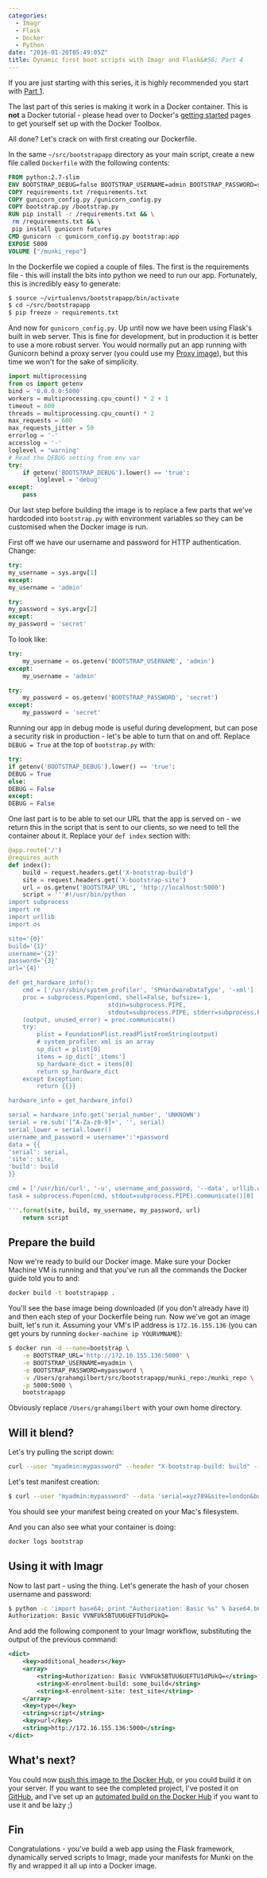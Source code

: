 ```yaml
---
categories:
  - Imagr
  - Flask
  - Docker
  - Python
date: "2016-01-20T05:49:05Z"
title: Dynamic first boot scripts with Imagr and Flask&#58; Part 4
---
```


If you are just starting with this series, it is highly recommended you start with [Part 1](http://grahamgilbert.com/blog/2016/01/05/dynamic-first-boot-scripts-with-imagr-and-flask/).

The last part of this series is making it work in a Docker container. This is **not** a Docker tutorial - please head over to Docker's [getting started](https://docs.docker.com/mac/) pages to get yourself set up with the Docker Toolbox.

All done? Let's crack on with first creating our Dockerfile. <!--more-->

In the same `~/src/bootstrapapp` directory as your main script, create a new file called `Dockerfile` with the following contents:

``` dockerfile ~/src/bootstrapapp/Dockerfile
FROM python:2.7-slim
ENV BOOTSTRAP_DEBUG=false BOOTSTRAP_USERNAME=admin BOOTSTRAP_PASSWORD=secret BOOTSTRAP_URL="http://localhost:5000"
COPY requirements.txt /requirements.txt
COPY gunicorn_config.py /gunicorn_config.py
COPY bootstrap.py /bootstrap.py
RUN pip install -r /requirements.txt && \
 rm /requirements.txt && \
 pip install gunicorn futures
CMD gunicorn -c gunicorn_config.py bootstrap:app
EXPOSE 5000
VOLUME ["/munki_repo"]

````

In the Dockerfile we copied a couple of files. The first is the requirements file - this will install the bits into python we need to run our app. Fortunately, this is incredibly easy to generate:

``` bash
$ source ~/virtualenvs/bootstrapapp/bin/activate
$ cd ~/src/bootstrapapp
$ pip freeze > requirements.txt
````

And now for `gunicorn_config.py`. Up until now we have been using Flask's built in web server. This is fine for development, but in production it is better to use a more robust server. You would normally put an app running with Gunicorn behind a proxy server (you could use my [Proxy image](http://grahamgilbert.com/blog/2015/08/26/using-a-proxy-container-with-docker-for-virtualhosts/)), but this time we won't for the sake of simplicity.

```python
import multiprocessing
from os import getenv
bind = '0.0.0.0:5000'
workers = multiprocessing.cpu_count() * 2 + 1
timeout = 600
threads = multiprocessing.cpu_count() * 2
max_requests = 600
max_requests_jitter = 50
errorlog = '-'
accesslog = '-'
loglevel = 'warning'
# Read the DEBUG setting from env var
try:
    if getenv('BOOTSTRAP_DEBUG').lower() == 'true':
        loglevel = 'debug'
except:
    pass
```

Our last step before building the image is to replace a few parts that we've hardcoded into `bootstrap.py` with environment variables so they can be customised when the Docker image is run.

First off we have our username and password for HTTP authentication. Change:

``` python linenos:false ~/src/bootstrapapp/bootstrap.py
try:
my_username = sys.argv[1]
except:
my_username = 'admin'

try:
my_password = sys.argv[2]
except:
my_password = 'secret'

````

To look like:

``` python linenos:false ~/src/bootstrapapp/bootstrap.py
try:
    my_username = os.getenv('BOOTSTRAP_USERNAME', 'admin')
except:
    my_username = 'admin'

try:
    my_password = os.getenv('BOOTSTRAP_PASSWORD', 'secret')
except:
    my_password = 'secret'
````

Running our app in debug mode is useful during development, but can pose a security risk in production - let's be able to turn that on and off. Replace `DEBUG = True` at the top of `bootstrap.py` with:

``` python linenos:false ~/src/bootstrapapp/bootstrap.py
try:
if getenv('BOOTSTRAP_DEBUG').lower() == 'true':
DEBUG = True
else:
DEBUG = False
except:
DEBUG = False

````

One last part is to be able to set our URL that the app is served on - we return this in the script that is sent to our clients, so we need to tell the container about it. Replace your ``def index`` section with:

``` python linenos:false ~/src/bootstrapapp/bootstrap.py
@app.route('/')
@requires_auth
def index():
    build = request.headers.get('X-bootstrap-build')
    site = request.headers.get('X-bootstrap-site')
    url = os.getenv('BOOTSTRAP_URL', 'http://localhost:5000')
    script = '''#!/usr/bin/python
import subprocess
import re
import urllib
import os

site='{0}'
build='{1}'
username='{2}'
password='{3}'
url='{4}'

def get_hardware_info():
    cmd = ['/usr/sbin/system_profiler', 'SPHardwareDataType', '-xml']
    proc = subprocess.Popen(cmd, shell=False, bufsize=-1,
                            stdin=subprocess.PIPE,
                            stdout=subprocess.PIPE, stderr=subprocess.PIPE)
    (output, unused_error) = proc.communicate()
    try:
        plist = FoundationPlist.readPlistFromString(output)
        # system_profiler xml is an array
        sp_dict = plist[0]
        items = sp_dict['_items']
        sp_hardware_dict = items[0]
        return sp_hardware_dict
    except Exception:
        return {{}}

hardware_info = get_hardware_info()

serial = hardware_info.get('serial_number', 'UNKNOWN')
serial = re.sub('[^A-Za-z0-9]+', '', serial)
serial_lower = serial.lower()
username_and_password = username+':'+password
data = {{
'serial': serial,
'site': site,
'build': build
}}

cmd = ['/usr/bin/curl', '-u', username_and_password, '--data', urllib.urlencode(data), url+'/gen_manifest']
task = subprocess.Popen(cmd, stdout=subprocess.PIPE).communicate()[0]

'''.format(site, build, my_username, my_password, url)
    return script
````

## Prepare the build

Now we're ready to build our Docker image. Make sure your Docker Machine VM is running and that you've run all the commands the Docker guide told you to and:

```bash
docker build -t bootstrapapp .
```

You'll see the base image being downloaded (if you don't already have it) and then each step of your Dockerfile being run. Now we've got an image built, let's run it. Assuming your VM's IP address is `172.16.155.136` (you can get yours by running `docker-machine ip YOURVMNAME`):

```bash linenos:false
$ docker run -d --name=bootstrap \
    -e BOOTSTRAP_URL='http://172.16.155.136:5000' \
    -e BOOTSTRAP_USERNAME=myadmin \
    -e BOOTSTRAP_PASSWORD=mypassword \
    -v /Users/grahamgilbert/src/bootstrapapp/munki_repo:/munki_repo \
    -p 5000:5000 \
    bootstrapapp
```

Obviously replace `/Users/grahamgilbert` with your own home directory.

## Will it blend?

Let's try pulling the script down:

```bash
curl --user "myadmin:mypassword" --header "X-bootstrap-build: build" --header "X-bootstrap-site: site" http://172.16.155.136:5000
```

Let's test manifest creation:

```bash
$ curl --user "myadmin:mypassword" --data 'serial=xyz789&site=london&build=somebuild' http://172.16.155.136:5000/gen_manifest
```

You should see your manifest being created on your Mac's filesystem.

And you can also see what your container is doing:

```bash
docker logs bootstrap
```

## Using it with Imagr

Now to last part - using the thing. Let's generate the hash of your chosen username and password:

```bash linenos:false
$ python -c 'import base64; print "Authorization: Basic %s" % base64.b64encode("USERNAME:PASSWORD")'
Authorization: Basic VVNFUk5BTUU6UEFTU1dPUkQ=
```

And add the following component to your Imagr workflow, substituting the output of the previous command:

```xml linenos:false
<dict>
    <key>additional_headers</key>
    <array>
        <string>Authorization: Basic VVNFUk5BTUU6UEFTU1dPUkQ=</string>
        <string>X-enrolment-build: some_build</string>
        <string>X-enrolment-site: test_site</string>
    </array>
    <key>type</key>
    <string>script</string>
    <key>url</key>
    <string>http://172.16.155.136:5000</string>
</dict>
```

## What's next?

You could now [push this image to the Docker Hub](https://docs.docker.com/engine/userguide/dockerrepos/), or you could build it on your server. If you want to see the completed project, I've posted it on [GitHub](https://github.com/grahamgilbert/bootstrapapp), and I've set up an [automated build on the Docker Hub](https://hub.docker.com/r/grahamgilbert/bootstrapapp) if you want to use it and be lazy ;)

## Fin

Congratulations - you've build a web app using the Flask framework, dynamically served scripts to Imagr, made your manifests for Munki on the fly and wrapped it all up into a Docker image.
